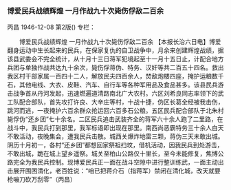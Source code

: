 ### 博爱民兵战绩辉煌  一月作战九十次毙伤俘敌二百余
丙昌
1946-12-08
第2版()
专栏：

　　博爱民兵战绩辉煌
    一月作战九十次毙伤俘敌二百余
    【本报长治六日电】博爱翻身运动中生长起来的民兵，在保家复仇的自卫战争中，月余来创建辉煌战绩，据该县武委会不完全统计，从十月十三日蒋军犯境起至十一月十五日止，计配合地方兵团与单独作战共达九十余次，毙伤俘蒋伪、特务、汉奸等共二百五十四名。救出我区村干部家属一百四十二人，解放民夫四百余人，焚敌炮楼四座，掩护运粮数千石，其他电线、大衣、皮鞋、汽车、自行车等各种军用品及食品甚多。该县民兵游击战争首从丹河发起，迅速燃遍道清路南北广大农村。六区刘希良同志率领下的武工队配合部队，首先攻打许良、大辛庄等村，十战十捷，伪区长葛全经被我击伤，跳河而逃，一夜掩护六百余群众抢运回六百多石公粮。五区民兵配合部队于北朱村毙俘伪“还乡团”七十余名。二区民兵追击武装齐全的蒋军六十余人跑了二里路，在战斗中，我民兵打到那里，我军标语即出现在那里。南西尚恶霸特务三十余人白天不敢活动，夜晚集会，遭我民兵击散。城西关爆炸地雷三颗，蒋伪三天未敢出城。阴历十月初一，各村“还乡团”都想回家祭祖扫坟，借机活动，因我民兵到处游击，不敢出城，跪在城上望乡遥祭。城关至柏山公路仅十里长，至今未能修复，焦博公路完全为我民兵控制。现博爱民兵正一面在战斗空隙中进行整训练武，一面主动出击展开围困清化，老百姓说：“咱已把蒋介石（指蒋军）禁闭在清化城，改天就要枪嘣刀砍万刮零”（丙昌）

